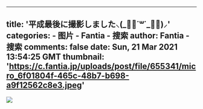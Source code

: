 
---
title: '平成最後に撮影しました⸜(_⃙⃘˙꒳˙_⃙⃘)⸝'
categories: 
    - 图片
    - Fantia - 搜索
author: Fantia - 搜索
comments: false
date: Sun, 21 Mar 2021 13:54:25 GMT
thumbnail: 'https://c.fantia.jp/uploads/post/file/655341/micro_6f01804f-465c-48b7-b698-a9f12562c8e3.jpeg'
---

<div>   
<img src="https://c.fantia.jp/uploads/post/file/655341/micro_6f01804f-465c-48b7-b698-a9f12562c8e3.jpeg" referrerpolicy="no-referrer">  
</div>
            